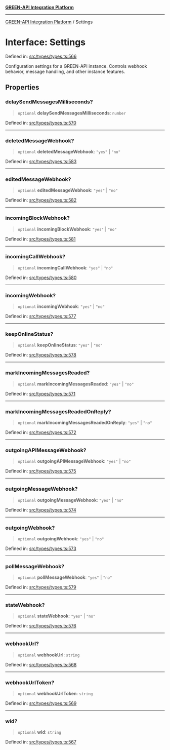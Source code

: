 [**GREEN-API Integration Platform**](../README.md)

***

[GREEN-API Integration Platform](../globals.md) / Settings

# Interface: Settings

Defined in: [src/types/types.ts:566](https://github.com/green-api/greenapi-integration/blob/1e2009040b9fbee0c78f6935b3e8b1d1b6550313/src/types/types.ts#L566)

Configuration settings for a GREEN-API instance.
Controls webhook behavior, message handling, and other instance features.

## Properties

### delaySendMessagesMilliseconds?

> `optional` **delaySendMessagesMilliseconds**: `number`

Defined in: [src/types/types.ts:570](https://github.com/green-api/greenapi-integration/blob/1e2009040b9fbee0c78f6935b3e8b1d1b6550313/src/types/types.ts#L570)

***

### deletedMessageWebhook?

> `optional` **deletedMessageWebhook**: `"yes"` \| `"no"`

Defined in: [src/types/types.ts:583](https://github.com/green-api/greenapi-integration/blob/1e2009040b9fbee0c78f6935b3e8b1d1b6550313/src/types/types.ts#L583)

***

### editedMessageWebhook?

> `optional` **editedMessageWebhook**: `"yes"` \| `"no"`

Defined in: [src/types/types.ts:582](https://github.com/green-api/greenapi-integration/blob/1e2009040b9fbee0c78f6935b3e8b1d1b6550313/src/types/types.ts#L582)

***

### incomingBlockWebhook?

> `optional` **incomingBlockWebhook**: `"yes"` \| `"no"`

Defined in: [src/types/types.ts:581](https://github.com/green-api/greenapi-integration/blob/1e2009040b9fbee0c78f6935b3e8b1d1b6550313/src/types/types.ts#L581)

***

### incomingCallWebhook?

> `optional` **incomingCallWebhook**: `"yes"` \| `"no"`

Defined in: [src/types/types.ts:580](https://github.com/green-api/greenapi-integration/blob/1e2009040b9fbee0c78f6935b3e8b1d1b6550313/src/types/types.ts#L580)

***

### incomingWebhook?

> `optional` **incomingWebhook**: `"yes"` \| `"no"`

Defined in: [src/types/types.ts:577](https://github.com/green-api/greenapi-integration/blob/1e2009040b9fbee0c78f6935b3e8b1d1b6550313/src/types/types.ts#L577)

***

### keepOnlineStatus?

> `optional` **keepOnlineStatus**: `"yes"` \| `"no"`

Defined in: [src/types/types.ts:578](https://github.com/green-api/greenapi-integration/blob/1e2009040b9fbee0c78f6935b3e8b1d1b6550313/src/types/types.ts#L578)

***

### markIncomingMessagesReaded?

> `optional` **markIncomingMessagesReaded**: `"yes"` \| `"no"`

Defined in: [src/types/types.ts:571](https://github.com/green-api/greenapi-integration/blob/1e2009040b9fbee0c78f6935b3e8b1d1b6550313/src/types/types.ts#L571)

***

### markIncomingMessagesReadedOnReply?

> `optional` **markIncomingMessagesReadedOnReply**: `"yes"` \| `"no"`

Defined in: [src/types/types.ts:572](https://github.com/green-api/greenapi-integration/blob/1e2009040b9fbee0c78f6935b3e8b1d1b6550313/src/types/types.ts#L572)

***

### outgoingAPIMessageWebhook?

> `optional` **outgoingAPIMessageWebhook**: `"yes"` \| `"no"`

Defined in: [src/types/types.ts:575](https://github.com/green-api/greenapi-integration/blob/1e2009040b9fbee0c78f6935b3e8b1d1b6550313/src/types/types.ts#L575)

***

### outgoingMessageWebhook?

> `optional` **outgoingMessageWebhook**: `"yes"` \| `"no"`

Defined in: [src/types/types.ts:574](https://github.com/green-api/greenapi-integration/blob/1e2009040b9fbee0c78f6935b3e8b1d1b6550313/src/types/types.ts#L574)

***

### outgoingWebhook?

> `optional` **outgoingWebhook**: `"yes"` \| `"no"`

Defined in: [src/types/types.ts:573](https://github.com/green-api/greenapi-integration/blob/1e2009040b9fbee0c78f6935b3e8b1d1b6550313/src/types/types.ts#L573)

***

### pollMessageWebhook?

> `optional` **pollMessageWebhook**: `"yes"` \| `"no"`

Defined in: [src/types/types.ts:579](https://github.com/green-api/greenapi-integration/blob/1e2009040b9fbee0c78f6935b3e8b1d1b6550313/src/types/types.ts#L579)

***

### stateWebhook?

> `optional` **stateWebhook**: `"yes"` \| `"no"`

Defined in: [src/types/types.ts:576](https://github.com/green-api/greenapi-integration/blob/1e2009040b9fbee0c78f6935b3e8b1d1b6550313/src/types/types.ts#L576)

***

### webhookUrl?

> `optional` **webhookUrl**: `string`

Defined in: [src/types/types.ts:568](https://github.com/green-api/greenapi-integration/blob/1e2009040b9fbee0c78f6935b3e8b1d1b6550313/src/types/types.ts#L568)

***

### webhookUrlToken?

> `optional` **webhookUrlToken**: `string`

Defined in: [src/types/types.ts:569](https://github.com/green-api/greenapi-integration/blob/1e2009040b9fbee0c78f6935b3e8b1d1b6550313/src/types/types.ts#L569)

***

### wid?

> `optional` **wid**: `string`

Defined in: [src/types/types.ts:567](https://github.com/green-api/greenapi-integration/blob/1e2009040b9fbee0c78f6935b3e8b1d1b6550313/src/types/types.ts#L567)
